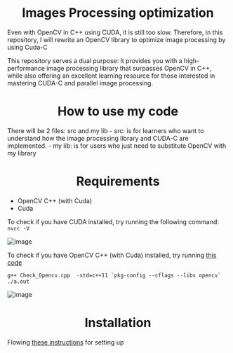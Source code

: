 

<p align="center">
 <h1 align="center">Images Processing optimization </h1>
</p>

Even with OpenCV in C++ using CUDA, it is still too slow. Therefore, in this repository, I will rewrite an OpenCV library to optimize image processing by using Cuda-C


This repository serves a dual purpose: it provides you with a high-performance image processing library that surpasses OpenCV in C++, while also offering an excellent learning resource for those interested in mastering CUDA-C and parallel image processing.

<p align="center">
 <h1 align="center">How to use my code </h1>
</p>
There will be 2 files: src and my lib 
- src: is for learners who want to understand how the image processing library and CUDA-C are implemented.
- my lib: is for users who just need to substitute OpenCV with my library 


<p align="center">
 <h1 align="center">Requirements </h1>
</p>

- OpenCV C++ (with Cuda)
- Cuda

To check if you have CUDA installed, try running the following command:
`nvcc -V`

![image](https://github.com/CisMine/Cuda-image-processing/assets/122800932/a2a76a50-207c-4bb4-bdfd-2a8546bf452f)


To check if you have OpenCV C++ (with Cuda) installed, try running [this code](https://github.com/CisMine/Cuda-image-processing/blob/main/Check_Opencv.cpp)
```
g++ Check_Opencv.cpp  -std=c++11 `pkg-config --cflags --libs opencv`
./a.out
```

![image](https://github.com/CisMine/Cuda-image-processing/assets/122800932/f1278095-8e82-4036-9adb-fd4b3cbe3025)


<p align="center">
 <h1 align="center"> Installation </h1>
</p>

Flowing [these instructions](https://github.com/CisMine/Setup-as-Cuda-programmers/blob/main/CuDNN%20-%20OpenCV.md) for setting up







<p align="center">
 <h1 align="center"> </h1>
</p>

















